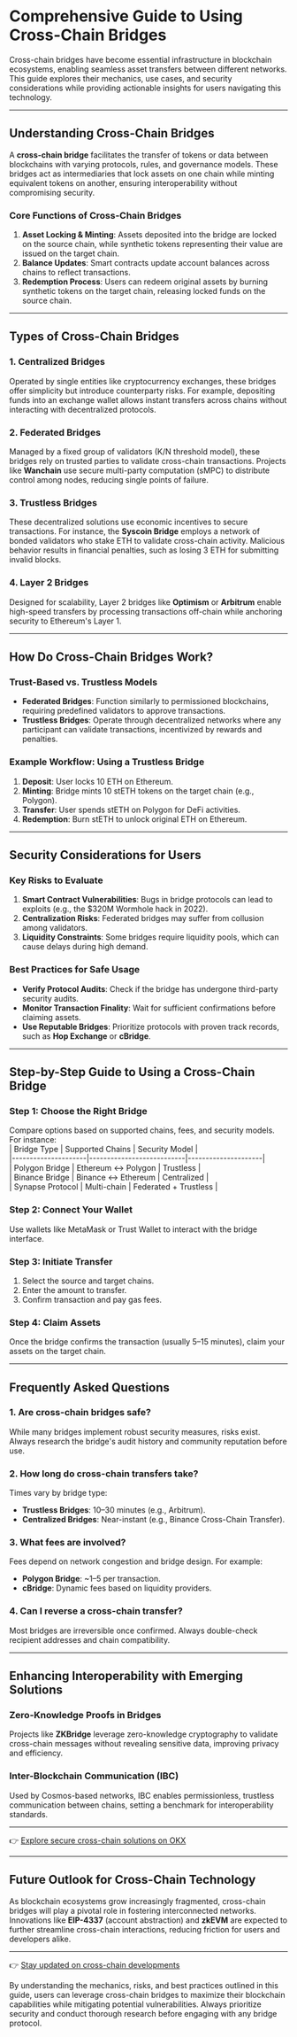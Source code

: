 # Comprehensive Guide to Using Cross-Chain Bridges  

Cross-chain bridges have become essential infrastructure in blockchain ecosystems, enabling seamless asset transfers between different networks. This guide explores their mechanics, use cases, and security considerations while providing actionable insights for users navigating this technology.  

---

## Understanding Cross-Chain Bridges  

A **cross-chain bridge** facilitates the transfer of tokens or data between blockchains with varying protocols, rules, and governance models. These bridges act as intermediaries that lock assets on one chain while minting equivalent tokens on another, ensuring interoperability without compromising security.  

### Core Functions of Cross-Chain Bridges  
1. **Asset Locking & Minting**: Assets deposited into the bridge are locked on the source chain, while synthetic tokens representing their value are issued on the target chain.  
2. **Balance Updates**: Smart contracts update account balances across chains to reflect transactions.  
3. **Redemption Process**: Users can redeem original assets by burning synthetic tokens on the target chain, releasing locked funds on the source chain.  

---

## Types of Cross-Chain Bridges  

### 1. Centralized Bridges  
Operated by single entities like cryptocurrency exchanges, these bridges offer simplicity but introduce counterparty risks. For example, depositing funds into an exchange wallet allows instant transfers across chains without interacting with decentralized protocols.  

### 2. Federated Bridges  
Managed by a fixed group of validators (K/N threshold model), these bridges rely on trusted parties to validate cross-chain transactions. Projects like **Wanchain** use secure multi-party computation (sMPC) to distribute control among nodes, reducing single points of failure.  

### 3. Trustless Bridges  
These decentralized solutions use economic incentives to secure transactions. For instance, the **Syscoin Bridge** employs a network of bonded validators who stake ETH to validate cross-chain activity. Malicious behavior results in financial penalties, such as losing 3 ETH for submitting invalid blocks.  

### 4. Layer 2 Bridges  
Designed for scalability, Layer 2 bridges like **Optimism** or **Arbitrum** enable high-speed transfers by processing transactions off-chain while anchoring security to Ethereum's Layer 1.  

---

## How Do Cross-Chain Bridges Work?  

### Trust-Based vs. Trustless Models  
- **Federated Bridges**: Function similarly to permissioned blockchains, requiring predefined validators to approve transactions.  
- **Trustless Bridges**: Operate through decentralized networks where any participant can validate transactions, incentivized by rewards and penalties.  

### Example Workflow: Using a Trustless Bridge  
1. **Deposit**: User locks 10 ETH on Ethereum.  
2. **Minting**: Bridge mints 10 stETH tokens on the target chain (e.g., Polygon).  
3. **Transfer**: User spends stETH on Polygon for DeFi activities.  
4. **Redemption**: Burn stETH to unlock original ETH on Ethereum.  

---

## Security Considerations for Users  

### Key Risks to Evaluate  
1. **Smart Contract Vulnerabilities**: Bugs in bridge protocols can lead to exploits (e.g., the $320M Wormhole hack in 2022).  
2. **Centralization Risks**: Federated bridges may suffer from collusion among validators.  
3. **Liquidity Constraints**: Some bridges require liquidity pools, which can cause delays during high demand.  

### Best Practices for Safe Usage  
- **Verify Protocol Audits**: Check if the bridge has undergone third-party security audits.  
- **Monitor Transaction Finality**: Wait for sufficient confirmations before claiming assets.  
- **Use Reputable Bridges**: Prioritize protocols with proven track records, such as **Hop Exchange** or **cBridge**.  

---

## Step-by-Step Guide to Using a Cross-Chain Bridge  

### Step 1: Choose the Right Bridge  
Compare options based on supported chains, fees, and security models. For instance:  
| Bridge Type        | Supported Chains          | Security Model      |  
|---------------------|---------------------------|---------------------|  
| Polygon Bridge      | Ethereum ↔ Polygon        | Trustless           |  
| Binance Bridge      | Binance ↔ Ethereum        | Centralized         |  
| Synapse Protocol    | Multi-chain               | Federated + Trustless |  

### Step 2: Connect Your Wallet  
Use wallets like MetaMask or Trust Wallet to interact with the bridge interface.  

### Step 3: Initiate Transfer  
1. Select the source and target chains.  
2. Enter the amount to transfer.  
3. Confirm transaction and pay gas fees.  

### Step 4: Claim Assets  
Once the bridge confirms the transaction (usually 5–15 minutes), claim your assets on the target chain.  

---

## Frequently Asked Questions  

### 1. **Are cross-chain bridges safe?**  
While many bridges implement robust security measures, risks exist. Always research the bridge's audit history and community reputation before use.  

### 2. **How long do cross-chain transfers take?**  
Times vary by bridge type:  
- **Trustless Bridges**: 10–30 minutes (e.g., Arbitrum).  
- **Centralized Bridges**: Near-instant (e.g., Binance Cross-Chain Transfer).  

### 3. **What fees are involved?**  
Fees depend on network congestion and bridge design. For example:  
- **Polygon Bridge**: ~$1–$5 per transaction.  
- **cBridge**: Dynamic fees based on liquidity providers.  

### 4. **Can I reverse a cross-chain transfer?**  
Most bridges are irreversible once confirmed. Always double-check recipient addresses and chain compatibility.  

---

## Enhancing Interoperability with Emerging Solutions  

### Zero-Knowledge Proofs in Bridges  
Projects like **ZKBridge** leverage zero-knowledge cryptography to validate cross-chain messages without revealing sensitive data, improving privacy and efficiency.  

### Inter-Blockchain Communication (IBC)  
Used by Cosmos-based networks, IBC enables permissionless, trustless communication between chains, setting a benchmark for interoperability standards.  

---

👉 [Explore secure cross-chain solutions on OKX](https://bit.ly/okx-bonus)  

---

## Future Outlook for Cross-Chain Technology  

As blockchain ecosystems grow increasingly fragmented, cross-chain bridges will play a pivotal role in fostering interconnected networks. Innovations like **EIP-4337** (account abstraction) and **zkEVM** are expected to further streamline cross-chain interactions, reducing friction for users and developers alike.  

---

👉 [Stay updated on cross-chain developments](https://bit.ly/okx-bonus)  

By understanding the mechanics, risks, and best practices outlined in this guide, users can leverage cross-chain bridges to maximize their blockchain capabilities while mitigating potential vulnerabilities. Always prioritize security and conduct thorough research before engaging with any bridge protocol.